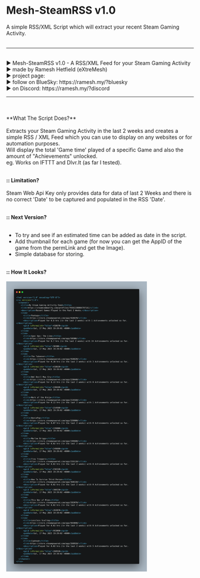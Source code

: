 # Mesh-SteamRSS v1.0<br />
A simple RSS/XML Script which will extract your recent Steam Gaming Activity.
<br /><br />
<hr />
<br />► Mesh-SteamRSS v1.0 -  A RSS/XML Feed for your Steam Gaming Activity
<br />► made by Ramesh Hetfield (eXtreMesh)
<br />► project page:
<br />► follow on BlueSky: https://ramesh.my/?bluesky
<br />► on Discord: https://ramesh.my/?discord <br />
<hr />
<br /><br />
**What The Script Does?** <br /><br />
Extracts your Steam Gaming Activity in the last 2 weeks and creates a simple RSS / XML Feed which you can use to display on any websites or for automation purposes. <br />
Will display the total 'Game time' played of a specific Game and also the amount of "Achievements" unlocked.<br />
eg. Works on IFTTT and Dlvr.It (as far I tested).<br />
<br />

**:: Limitation?** <br /><br />
Steam Web Api Key only provides data for data of last 2 Weeks and there is no correct 'Date' to be captured and populated in the RSS 'Date'.<br />
<br />

**:: Next Version?** <br /><br />
- To try and see if an estimated time can be added as date in the script.
- Add thumbnail for each game (for now you can get the AppID of the game from the permLink and get the Image).
- Simple database for storing.
<br /><br />

**:: How It Looks?** <br /><br />
<img src="https://github.com/extremesh/Mesh-SteamRSS/blob/main/Mesh-SteamRSS%20v1.0.png?raw=true" width="75%">
<br /><br />



